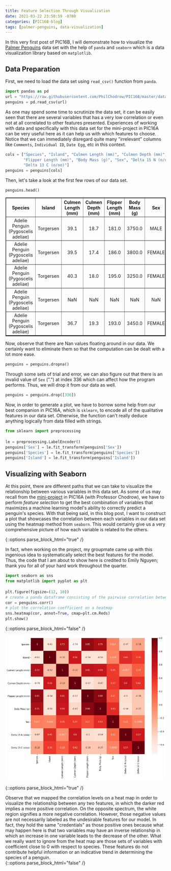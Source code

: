 ```yaml
---
title: Feature Selection Through Visualization
date: 2021-03-22 23:50:59 -0700
categories: [PIC16B-blog]
tags: [palmer-penguins, data-visualization]
---
```

In this very first post of PIC16B, I will demonstrate how to visualize the [Palmer Penguins](https://raw.githubusercontent.com/PhilChodrow/PIC16B/master/datasets/palmer_penguins.csv) data set with the help of ``panda`` and ``seaborn`` which is a data visualization library based on ``matplotlib``.

## Data Preparation
First, we need to load the data set using ``read_csv()`` function from ``panda``.


```python
import pandas as pd
url = "https://raw.githubusercontent.com/PhilChodrow/PIC16B/master/datasets/palmer_penguins.csv"
penguins = pd.read_csv(url)
```

As one may spend some time to scrutinize the data set, it can be easily seen that there are several variables that has a very low correlation or even not at all correlated to other features presented. Experiences of working with data and specifically with this data set for the mini-project in PIC16A can be very useful here as it can help us with which features to choose. Notice that we can immediately disregard quite many "irrelevant" columns like ``Comments``, ``Individual ID``, ``Date Egg``, etc in this context.


```python
cols = ["Species", "Island", "Culmen Length (mm)", "Culmen Depth (mm)",
        "Flipper Length (mm)", "Body Mass (g)", "Sex", "Delta 15 N (o/oo)",
        "Delta 13 C (o/oo)"]
penguins = penguins[cols]
```

Then, let's take a look at the first few rows of our data set.


```python
penguins.head()
```




<div>
<style scoped>
    .dataframe tbody tr th:only-of-type {
        vertical-align: middle;
    }

    .dataframe tbody tr th {
        vertical-align: top;
    }

    .dataframe thead th {
        text-align: center;
    }
</style>
<table border="2" class="dataframe">
  <thead>
    <tr style="text-align: center;">
      <th>Species</th>
      <th>Island</th>
      <th>Culmen Length (mm)</th>
      <th>Culmen Depth (mm)</th>
      <th>Flipper Length (mm)</th>
      <th>Body Mass (g)</th>
      <th>Sex</th>
      <th>Delta 15 N (o/oo)</th>
      <th>Delta 13 C (o/oo)</th>
    </tr>
  </thead>
  <tbody>
    <tr align="center">
      <td>Adelie Penguin (Pygoscelis adeliae)</td>
      <td>Torgersen</td>
      <td>39.1</td>
      <td>18.7</td>
      <td>181.0</td>
      <td>3750.0</td>
      <td>MALE</td>
      <td>NaN</td>
      <td>NaN</td>
    </tr>
    <tr align="center">
      <td>Adelie Penguin (Pygoscelis adeliae)</td>
      <td>Torgersen</td>
      <td>39.5</td>
      <td>17.4</td>
      <td>186.0</td>
      <td>3800.0</td>
      <td>FEMALE</td>
      <td>8.94956</td>
      <td>-24.69454</td>
    </tr>
    <tr align="center">
      <td>Adelie Penguin (Pygoscelis adeliae)</td>
      <td>Torgersen</td>
      <td>40.3</td>
      <td>18.0</td>
      <td>195.0</td>
      <td>3250.0</td>
      <td>FEMALE</td>
      <td>8.36821</td>
      <td>-25.33302</td>
    </tr>
    <tr align="center">
      <td>Adelie Penguin (Pygoscelis adeliae)</td>
      <td>Torgersen</td>
      <td>NaN</td>
      <td>NaN</td>
      <td>NaN</td>
      <td>NaN</td>
      <td>NaN</td>
      <td>NaN</td>
      <td>NaN</td>
    </tr>
    <tr align="center">
      <td>Adelie Penguin (Pygoscelis adeliae)</td>
      <td>Torgersen</td>
      <td>36.7</td>
      <td>19.3</td>
      <td>193.0</td>
      <td>3450.0</td>
      <td>FEMALE</td>
      <td>8.76651</td>
      <td>-25.32426</td>
    </tr>
  </tbody>
</table>
</div>



Now, observe that there are Nan values floating around in our data. We certainly want to eliminate them so that the computation can be dealt with a lot more ease.


```python
penguins = penguins.dropna()
```

Through some sets of trial and error, we can also figure out that there is an invalid value of ``Sex`` (".") at index 336 which can affect how the program performs. Thus, we will drop it from our data as well.


```python
penguins = penguins.drop([336])
```

Now, in order to generate a plot, we have to borrow some help from our best companion in PIC16A, which is ``sklearn``, to encode all of the qualitative features in our data set. Otherwise, the function can't really deduce anything logically from data filled with strings.


```python
from sklearn import preprocessing
 
le = preprocessing.LabelEncoder()
penguins['Sex'] = le.fit_transform(penguins['Sex'])
penguins['Species'] = le.fit_transform(penguins['Species'])
penguins['Island'] = le.fit_transform(penguins['Island'])
```

## Visualizing with **Seaborn**

At this point, there are different paths that we can take to visualize the relationship between various variables in this data set. As some of us may recall from the [mini-project](https://philchodrow.github.io/PIC16A/project/) in PIC16A (with Professor Chodrow), we have to perform *feature selection* to get the best combination of variables that maximizes a machine learning model's ability to correctly predict a penguin's species. With that being said, in this blog post, I want to construct a plot that showcases the correlation between each variables in our data set using the heatmap method from ``seaborn``. This would certainly give us a very comprehensive picture of how each variable is related to the others.


{::options parse_block_html="true" /}
<div class="got-help">
In fact, when working on the project, my groupmate came up with this ingenious idea to systematically select the best features for the model. Thus, the code that I am about to show here is credited to Emily Nguyen; thank you for all of your hard work throughout the quarter.


```python
import seaborn as sns
from matplotlib import pyplot as plt

plt.figure(figsize=(12, 10))
# create a panda dataframe consisting of the pairwise correlation between all variables
cor = penguins.corr()
# plot the correlation coefficient on a heatmap
sns.heatmap(cor, annot=True, cmap=plt.cm.Reds)
plt.show()
```
</div>
{::options parse_block_html="false" /}

    
![png](/images/2021-03-22-homework0_files/2021-03-22-homework0_15_0.png)
    


{::options parse_block_html="true" /}
<div class="gave-help">
Observe that we mapped the correlation levels on a heat map in order to visualize the relationship between any two features, in which the darker red implies a more positive correlation. On the opposite spectrum, the white region signifies a more negative correlation. However, those negative values are not necessarily labeled as the undesirable features for our model. In fact, they hold the same "credentials" as those positive ones because what may happen here is that two variables may have an inverse relationship in which an increase in one variable leads to the decrease of the other. What we really want to ignore from the heat map are those sets of variables with coefficient close to 0 with respect to species. These features do not contribute helpful information or an indicative trend in determining the species of a penguin.
</div>
{::options parse_block_html="false" /}
